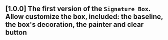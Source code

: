 ## [1.0.0] The first version of the `Signature Box`. Allow customize the box, included: the baseline, the box's decoration, the painter and clear button
